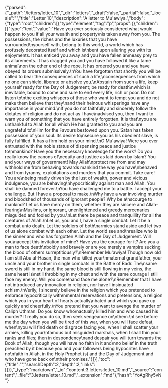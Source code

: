 {"parsed":{"_path":"/letters/letter_10","_dir":"letters","_draft":false,"_partial":false,"_locale":"","title":"Letter 10","description":"A letter to Mu'awiya.","body":{"type":"root","children":[{"type":"element","tag":"p","props":{},"children":[{"type":"text","value":"Have you ever seriously considered what would happen to you if all your wealth and property\nis taken away from you. The possessions, the riches and the luxuries that you have surrounded\nyourself with, belong to this world, a world which has profusely decorated itself and which is\nbent upon alluring you with its enjoyments. It has enticed you away and you have fallen an\neasy prey to its allurements. It has dragged you and you have followed it like a tame animal\non the other end of the rope. It has ordered you and you have obeyed its orders submissively.\nYou have forgotten that shortly you will be called to bear the consequences of such a life;\nconsequences from which no one can shield, liberate or absolve you.\nAbstain from such a life, keep yourself ready for the Day of Judgement; be ready for death\nwhich is inevitable, bound to come and sure to end every life, rich or poor. Do not listen to\nthe exciting whispers of those who want to tempt you and do not make them believe that they\nand their heinous whisperings have any importance in your mind.\nIf you do not faithfully and sincerely follow the dictates of religion and do not act as I have\nadvised you, then I want to warn you of something that you have entirely forgotten. It is that\nyou are unthankful to Allah for all which He has granted to you and you are ungrateful to\nHim for the Favours bestowed upon you. Satan has taken possession of your soul. Its desire to\nsecure you as his obedient slave, is fully fulfilled. It has a firm hold on your mind.\nO Mu'awiya! Were you ever entrusted with the noble status of dispensing peace and justice to\nmankind? Have you the necessary knowledge for the work? Do you really know the canons of\nequity and justice as laid down by Islam? You and your ways of government! May Allah\nprotect me from and may withhold me from behaving towards mankind the way you have\nbehaved and from tyranny, exploitations and murders that you commit. Take care! You are\nbeing madly driven by the lust of wealth, power and vicious indulgence, you are behaving\nhypocritically against man and Allah. You shall be damned forever.\nYou have challenged me to a battle. I accept your challenge. But I have a proposal to make.\nWhy have a war involving murder and bloodshed of thousands of ignorant people? Why be a\nscourge to mankind? Let us have mercy on them, whether they are sincere and Allah-fearing\nMuslims, or ignorant, unenlightened and greedy mercenaries misguided and fooled by you.\nLet there be peace and tranquillity for all the creatures of Allah.\nLet us, you and I, have a single combat. Let it be a combat unto death. Let the soldiers of both\narmies stand aside and let two of us alone combat with each other. Let the world see and\nrealize who is the sinner and who has forgotten Allah and the Day of Judgement. Will you\naccept this invitation of mine? Have you the courage for it? Are you a man to face death\nboldly and bravely or are you merely a vampire sucking the blood of others surreptitiously?\nRemember Mu'awiya! Though now old I am still Abu al-Hasan, the man who killed your\nmaternal grandfather, your uncle and your brother in single combats in the Battle of Badr. The\nsame sword is still in my hand, the same blood is still flowing in my veins, the same heart is\nstill throbbing in my chest and with the same courage I still face my enemy. Will you come\nand face me alone?\nRemember that I have not introduced any innovation in religion, nor have I insinuated schism.\nVerily, I sincerely believe in the religion which you pretended to embrace hypocritically with\nmental reservations and pretensions, a religion which you in your heart of hearts actually\nhated and which you gave up quickly and cheerfully.\nYou pretend that you want to avenge the murder of Caliph Uthman. Do you know who\nactually killed him and who caused his murder? If really you do so, then seek vengeance on\nthem.\nI see before me the day when you will be tired of this war, when you will face defeat, when\nyou will find death or disgrace facing you, when I shall scatter your armies, killing your\nfamous but misguided marshals, when I shall thin your ranks and files; then in despondency\nand despair you will turn towards the Book of Allah, though you will have no faith in it and\nno belief in the truth preached by it because you and your followers being hypocrites have no\nfaith in Allah, in the Holy Prophet (s) and the Day of Judgement and who have gone back on\ntheir promises."}]}],"toc":{"title":"","searchDepth":2,"depth":2,"links":[]}},"_type":"markdown","_id":"content:3.letters:letter_10.md","_source":"content","_file":"3.letters/letter_10.md","_extension":"md"},"hash":"YoAgRhy5vN"}